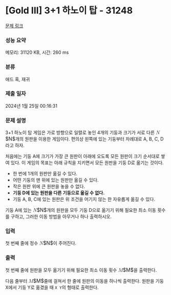 # [Gold III] 3+1 하노이 탑 - 31248 

[문제 링크](https://www.acmicpc.net/problem/31248) 

### 성능 요약

메모리: 31120 KB, 시간: 260 ms

### 분류

애드 혹, 재귀

### 제출 일자

2024년 1월 25일 00:16:31

### 문제 설명

<p>3+1 하노이 탑 게임은 가로 방향으로 일렬로 놓인 4개의 기둥과 크기가 서로 다른 <mjx-container class="MathJax" jax="CHTML" style="font-size: 109%; position: relative;"><mjx-math class="MJX-TEX" aria-hidden="true"><mjx-mi class="mjx-i"><mjx-c class="mjx-c1D441 TEX-I"></mjx-c></mjx-mi></mjx-math><mjx-assistive-mml unselectable="on" display="inline"><math xmlns="http://www.w3.org/1998/Math/MathML"><mi>N</mi></math></mjx-assistive-mml><span aria-hidden="true" class="no-mathjax mjx-copytext">$N$</span></mjx-container>개의 원판을 이용한 게임이다. 편의상 왼쪽에 있는 기둥부터 차례대로 A, B, C, D라고 하자.</p>

<p>처음에는 기둥 A에 크기가 가장 큰 원판이 아래에 오도록 모든 원판이 크기 순서대로 쌓여 있다. 이 게임의 목표는 아래 규칙을 지키면서 모든 원판을 기둥 D로 옮기는 것이다.</p>

<ul>
	<li>한 번에 1개의 원판만 옮길 수 있다.</li>
	<li>어떤 기둥의 맨 위에 있는 원판만 옮길 수 있다.</li>
	<li>작은 원판 위에 큰 원판을 놓을 수 없다.</li>
	<li><strong>기둥 D에 있는 원판을 다른 기둥으로 옮길 수 없다.</strong></li>
	<li>기둥 A, B, C에 있는 원판은 위 조건을 어기지 않는 한 자유롭게 옮길 수 있다.</li>
</ul>

<p>기둥 A에 있는 <mjx-container class="MathJax" jax="CHTML" style="font-size: 109%; position: relative;"><mjx-math class="MJX-TEX" aria-hidden="true"><mjx-mi class="mjx-i"><mjx-c class="mjx-c1D441 TEX-I"></mjx-c></mjx-mi></mjx-math><mjx-assistive-mml unselectable="on" display="inline"><math xmlns="http://www.w3.org/1998/Math/MathML"><mi>N</mi></math></mjx-assistive-mml><span aria-hidden="true" class="no-mathjax mjx-copytext">$N$</span></mjx-container>개의 원판을 모두 기둥 D으로 옮기기 위해 필요한 최소 이동 횟수를 구하고, 그러한 이동 방법을 아무거나 하나 출력하시오.</p>

### 입력 

 <p>첫 번째 줄에 정수 <mjx-container class="MathJax" jax="CHTML" style="font-size: 109%; position: relative;"><mjx-math class="MJX-TEX" aria-hidden="true"><mjx-mi class="mjx-i"><mjx-c class="mjx-c1D441 TEX-I"></mjx-c></mjx-mi></mjx-math><mjx-assistive-mml unselectable="on" display="inline"><math xmlns="http://www.w3.org/1998/Math/MathML"><mi>N</mi></math></mjx-assistive-mml><span aria-hidden="true" class="no-mathjax mjx-copytext">$N$</span></mjx-container>이 주어진다.</p>

### 출력 

 <p>첫 번째 줄에 원판을 모두 옮기기 위해 필요한 최소 이동 횟수 <mjx-container class="MathJax" jax="CHTML" style="font-size: 109%; position: relative;"><mjx-math class="MJX-TEX" aria-hidden="true"><mjx-mi class="mjx-i"><mjx-c class="mjx-c1D440 TEX-I"></mjx-c></mjx-mi></mjx-math><mjx-assistive-mml unselectable="on" display="inline"><math xmlns="http://www.w3.org/1998/Math/MathML"><mi>M</mi></math></mjx-assistive-mml><span aria-hidden="true" class="no-mathjax mjx-copytext">$M$</span></mjx-container>을 출력한다.</p>

<p>다음 줄부터 <mjx-container class="MathJax" jax="CHTML" style="font-size: 109%; position: relative;"><mjx-math class="MJX-TEX" aria-hidden="true"><mjx-mi class="mjx-i"><mjx-c class="mjx-c1D440 TEX-I"></mjx-c></mjx-mi></mjx-math><mjx-assistive-mml unselectable="on" display="inline"><math xmlns="http://www.w3.org/1998/Math/MathML"><mi>M</mi></math></mjx-assistive-mml><span aria-hidden="true" class="no-mathjax mjx-copytext">$M$</span></mjx-container>줄에 걸쳐서 한 줄에 원판의 이동을 하나씩 출력한다. 원판을 기둥 X에서 기둥 Y로 옮겼을 때 <code>X Y</code>의 형태로 출력한다.</p>

